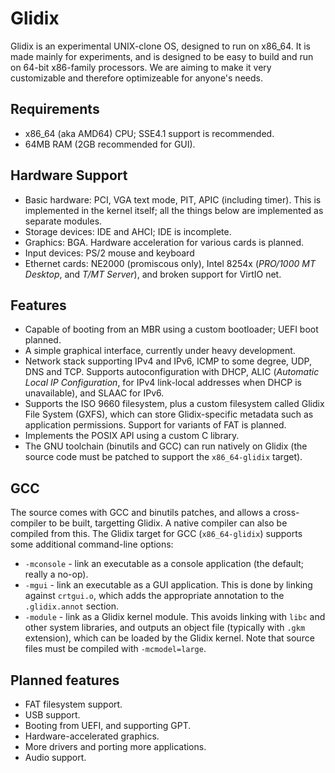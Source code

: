 Glidix
======

Glidix is an experimental UNIX-clone OS, designed to run on x86_64. It is made mainly for experiments, and is designed to be easy to build and run on 64-bit x86-family processors. We are aiming to make it very customizable and therefore optimizeable for anyone's needs.

## Requirements

 * x86_64 (aka AMD64) CPU; SSE4.1 support is recommended.
 * 64MB RAM (2GB recommended for GUI).

## Hardware Support

 * Basic hardware: PCI, VGA text mode, PIT, APIC (including timer). This is implemented in the kernel itself; all the things below are implemented as separate modules.
 * Storage devices: IDE and AHCI; IDE is incomplete.
 * Graphics: BGA. Hardware acceleration for various cards is planned.
 * Input devices: PS/2 mouse and keyboard
 * Ethernet cards: NE2000 (promiscous only), Intel 8254x (*PRO/1000 MT Desktop*, and *T/MT Server*), and broken support for VirtIO net.

## Features

 * Capable of booting from an MBR using a custom bootloader; UEFI boot planned.
 * A simple graphical interface, currently under heavy development.
 * Network stack supporting IPv4 and IPv6, ICMP to some degree, UDP, DNS and TCP. Supports autoconfiguration with DHCP, ALIC (*Automatic Local IP Configuration*, for IPv4 link-local addresses when DHCP is unavailable), and SLAAC for IPv6.
 * Supports the ISO 9660 filesystem, plus a custom filesystem called Glidix File System (GXFS), which can store Glidix-specific metadata such as application permissions. Support for variants of FAT is planned.
 * Implements the POSIX API using a custom C library.
 * The GNU toolchain (binutils and GCC) can run natively on Glidix (the source code must be patched to support the `x86_64-glidix` target).

## GCC

The source comes with GCC and binutils patches, and allows a cross-compiler to be built, targetting Glidix. A native compiler can also be compiled from this. The Glidix target for GCC (`x86_64-glidix`) supports some additional command-line options:

 * `-mconsole` - link an executable as a console application (the default; really a no-op).
 * `-mgui` - link an executable as a GUI application. This is done by linking against `crtgui.o`, which adds the appropriate annotation to the `.glidix.annot` section.
 * `-module` - link as a Glidix kernel module. This avoids linking with `libc` and other system libraries, and outputs an object file (typically with `.gkm` extension), which can be loaded by the Glidix kernel. Note that source files must be compiled with `-mcmodel=large`.

## Planned features

 * FAT filesystem support.
 * USB support.
 * Booting from UEFI, and supporting GPT.
 * Hardware-accelerated graphics.
 * More drivers and porting more applications.
 * Audio support.
